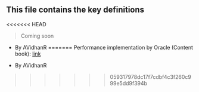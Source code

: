 ## This file contains the key definitions

<<<<<<< HEAD
> Coming soon

- By AVidhanR
=======
Performance implementation by Oracle (Content book): [link](https://mylearn.oracle.com/ou/ekit/147785/35573/edf89f3d-28d5-401a-85ca-f22f8b2ab822/course)

- By AVidhanR
>>>>>>> 059317978dc17f7cdbf4c3f260c999e5dd9f394b
